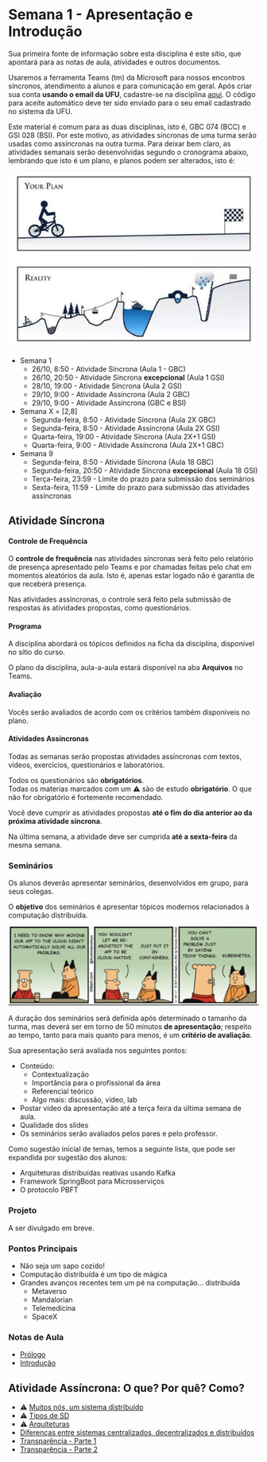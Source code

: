 # Semana 1 - Apresentação e Introdução

Sua primeira fonte de informação sobre esta disciplina é este sítio, que apontará para as notas de aula, atividades e outros documentos.

Usaremos a ferramenta Teams (tm) da Microsoft para nossos encontros síncronos, atendimento a alunos e para comunicação em geral.
Após criar sua conta **usando o email da UFU**, cadastre-se na disciplina [aqui](https://teams.microsoft.com/l/team/19%3aaa949b16dda54fc8b612566bb652f888%40thread.tacv2/conversations?groupId=a430897a-9525-41ab-a06d-72e1137b3cde&tenantId=cd5e6d23-cb99-4189-88ab-1a9021a0c451). O código para aceite automático deve ter sido enviado para o seu email cadastrado no sistema da UFU.

Este material é comum para as duas disciplinas, isto é, GBC 074 (BCC) e GSI 028 (BSI).
Por este motivo, as atividades síncronas de uma turma serão usadas como assíncronas na outra turma.
Para deixar bem claro, as atividades semanais serão desenvolvidas segundo o cronograma abaixo, lembrando que isto é um plano, e planos podem ser alterados, isto é:

![Plano](images/plano.jpg)

* Semana 1
   * 26/10, 8:50 - Atividade Síncrona (Aula 1 - GBC)
   * 26/10, 20:50 - Atividade Síncrona **excepcional** (Aula 1 GSI)
   * 28/10, 19:00 - Atividade Síncrona (Aula 2 GSI)
   * 29/10, 9:00 - Atividade Assíncrona (Aula 2 GBC)
   * 29/10, 9:00 - Atividade Assíncrona (GBC e BSI)
* Semana X = [2,8]
   * Segunda-feira, 8:50 - Atividade Síncrona (Aula 2X GBC)
   * Segunda-feira, 8:50 - Atividade Assíncrona (Aula 2X GSI)
   * Quarta-feira, 19:00 - Atividade Síncrona (Aula 2X+1 GSI)
   * Quarta-feira, 9:00 - Atividade Assíncrona (Aula 2X+1 GBC)
* Semana 9
   * Segunda-feira, 8:50 - Atividade Síncrona (Aula 18 GBC)
   * Segunda-feira, 20:50 - Atividade Síncrona **excepcional** (Aula 18 GSI)
   * Terça-feira, 23:59 - Limite do prazo para submissão dos seminários
   * Sexta-feira, 11:59 - Limite do prazo para submissão das atividades assíncronas

## Atividade Síncrona

#### Controle de Frequência

O **controle de frequência**  nas atividades síncronas será feito pelo relatório de presença apresentado pelo Teams e por chamadas feitas pelo chat em momentos aleatórios da aula. Isto é, apenas estar logado não é garantia de que receberá presença.

Nas atividades assíncronas, o controle será feito pela submissão de respostas às atividades propostas, como questionários.

#### Programa

A disciplina abordará os tópicos definidos na ficha da disciplina, disponível no sítio do curso.

O plano da disciplina, aula-a-aula estará disponível na aba **Arquivos** no Teams.

#### Avaliação

Vocês serão avaliados de acordo com os critérios também disponíveis no plano.


#### Atividades Assíncronas

Todas as semanas serão propostas atividades assíncronas com textos, vídeos, exercícios, questionários e laboratórios.

Todos os questionários são **obrigatórios**.  
Todas os materias marcados com um :warning: são de estudo **obrigatório**.
O que não for obrigatório é fortemente recomendado.

Você deve cumprir as atividades propostas **até o fim do dia anterior ao da próxima atividade síncrona**. 

Na última semana, a atividade deve ser cumprida **até a sexta-feira** da mesma semana.

### Seminários

Os alunos deverão apresentar seminários, desenvolvidos em grupo, para seus colegas.

O **objetivo** dos seminários é apresentar tópicos modernos relacionados à computação distribuída.

![Know your buzzwords](images/dilbert.jpeg)

A duração dos seminários será definida após determinado o tamanho da turma, mas deverá ser em torno de 50 minutos **de apresentação**; respeito ao tempo, tanto para mais quanto para menos, é um **critério de avaliação**.

Sua apresentação será avaliada nos seguintes pontos:

* Conteúdo: 
    * Contextualização
    * Importância para o profissional da área
    * Referencial teórico
    * Algo mais: discussão, vídeo, lab
* Postar vídeo da apresentação até a terça feira da última semana de aula. 
* Qualidade dos slides
* Os seminários serão avaliados pelos pares e pelo professor.

Como sugestão inicial de temas, temos a seguinte lista, que pode ser expandida por sugestão dos alunos:

* Arquiteturas distribuídas reativas usando Kafka
* Framework SpringBoot para Microsserviços
* O protocolo PBFT

### Projeto
A ser divulgado em breve.

### Pontos Principais
* Não seja um sapo cozido!
* Computação distribuída é um tipo de mágica
* Grandes avanços recentes tem um pé na computação... distribuída
    * Metaverso
    * Mandalorian
    * Telemedicina
    * SpaceX

### Notas de Aula

* [Prólogo](https://lasarojc.github.io/ds_notes/)
* [Introdução](https://lasarojc.github.io/ds_notes/intro/)

## Atividade Assíncrona: O que? Por quê? Como?

* :warning: [Muitos nós, um sistema distribuído](https://dev.to/vaidehijoshi/many-nodes-one-distributed-system-kl9)
* :warning: [Tipos de SD](https://lasarojc.github.io/ds_notes/intro/#tipos)
* :warning: [Arquiteturas](https://lasarojc.github.io/ds_notes/intro/#arquiteturas)
* [Diferenças entre sistemas centralizados, decentralizados e distribuídos](https://www.8bitmen.com/difference-between-centralized-decentralized-distributed-systems-explained/)
* [Transparência - Parte 1](https://dev.to/vaidehijoshi/transparency-illusions-of-a-single-system-part-1-17ao)
* [Transparência - Parte 2](https://dev.to/vaidehijoshi/transparency-illusions-of-a-single-system-part-2-lbb)

